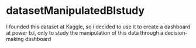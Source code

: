 # datasetManipulatedBIstudy
I founded this dataset at Kaggle, so i decided to use it to create a dashboard at power b.i, only to study the manipulation of this data through a decision-making dashboard
